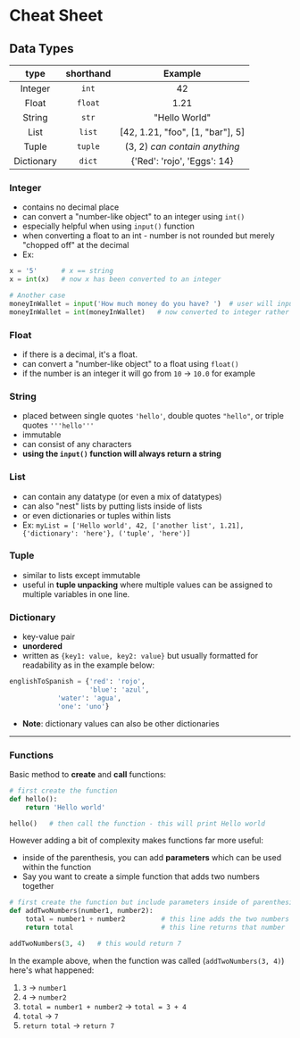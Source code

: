 # Cheat Sheet

## Data Types

|   type   |   shorthand   |            Example                |
|:--------:|:-------------:|:---------------------------------:|
| Integer  |     `int`     |              42                   |
|  Float   |    `float`    |             1.21                  |
|  String  |     `str`     |         "Hello World"             |
|   List   |    `list`     | [42, 1.21, "foo", [1, "bar"], 5]  |
|  Tuple   |    `tuple`    |     (3, 2) *can contain anything* |
|Dictionary|     `dict`    |    {'Red': 'rojo', 'Eggs': 14}    |

### Integer
- contains no decimal place
- can convert a "number-like object" to an integer using `int()`
 - especially helpful when using `input()` function
 - when converting a float to an int - number is not rounded but merely "chopped off" 
 at the decimal
- Ex:

```python
x = '5'      # x == string
x = int(x)   # now x has been converted to an integer

# Another case
moneyInWallet = input('How much money do you have? ')  # user will input but input is a string
moneyInWallet = int(moneyInWallet)   # now converted to integer rather than string
```

### Float
- if there is a decimal, it's a float. 
- can convert a "number-like object" to a float using `float()`
 - if the number is an integer it will go from `10` &rarr; `10.0` for example

### String
- placed between single quotes `'hello'`, double quotes `"hello"`, or triple quotes `'''hello'''`
- immutable
- can consist of any characters
- **using the `input()` function will always return a string**

### List
- can contain any datatype (or even a mix of datatypes)
 - can also "nest" lists by putting lists inside of lists
 - or even dictionaries or tuples within lists
 - Ex: `myList = ['Hello world', 42, ['another list', 1.21], {'dictionary': 'here'}, ('tuple', 'here')]`

### Tuple
- similar to lists except immutable
- useful in **tuple unpacking** where multiple values can be assigned to multiple variables in one line.

### Dictionary
- key-value pair
- **unordered**
- written as `{key1: value, key2: value}` but usually formatted for readability as in the example 
below:

```python
englishToSpanish = {'red': 'rojo',
                    'blue': 'azul',
		    'water': 'agua',
		    'one': 'uno'}
```

- **Note**: dictionary values can also be other dictionaries 

---

### Functions
Basic method to **create** and **call** functions:

```python
# first create the function
def hello():
    return 'Hello world'

hello()   # then call the function - this will print Hello world
```

However adding a bit of complexity makes functions far more useful:
- inside of the parenthesis, you can add **parameters** which can be used within the function
- Say you want to create a simple function that adds two numbers together

```python
# first create the function but include parameters inside of parenthesis
def addTwoNumbers(number1, number2):
    total = number1 + number2         # this line adds the two numbers given to the function
    return total                      # this line returns that number 

addTwoNumbers(3, 4)   # this would return 7
```

In the example above, when the function was called (`addTwoNumbers(3, 4)`) here's what happened:
1. `3` &rarr; `number1`
2. `4` &rarr; `number2`
3. `total = number1 + number2` &rarr; `total = 3 + 4`
4. `total` &rarr; `7`
5. `return total` &rarr; `return 7`


